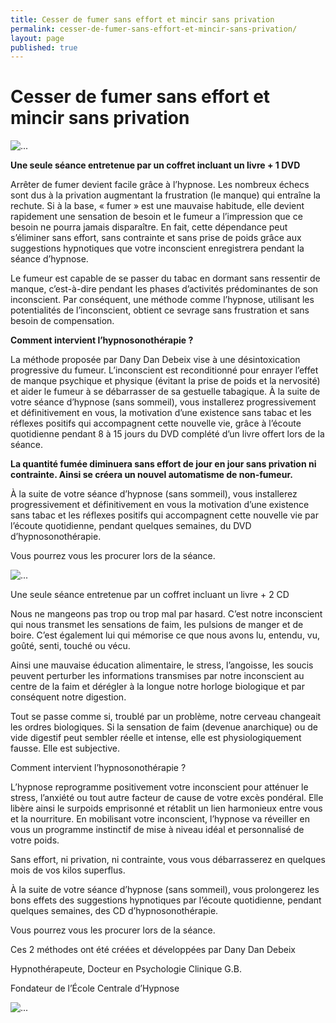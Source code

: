```yaml
---
title: Cesser de fumer sans effort et mincir sans privation
permalink: cesser-de-fumer-sans-effort-et-mincir-sans-privation/
layout: page
published: true
---
```


# Cesser de fumer sans effort et mincir sans privation

![...](../images/couverture-cesser-de-fumer.jpg)

**Une seule séance entretenue par un coffret incluant un livre + 1 DVD**

Arrêter de fumer devient facile grâce à l’hypnose. Les nombreux échecs sont dus à la privation augmentant la frustration (le manque) qui entraîne la rechute. Si à la base, « fumer » est une mauvaise habitude, elle devient rapidement une sensation de besoin et le fumeur a l’impression que ce besoin ne pourra jamais disparaître. En fait, cette dépendance peut s’éliminer sans effort, sans contrainte et sans prise de poids grâce aux suggestions hypnotiques que votre inconscient enregistrera pendant la séance d’hypnose.

Le fumeur est capable de se passer du tabac en dormant sans ressentir de manque, c’est-à-dire pendant les phases d’activités prédominantes de son inconscient. Par conséquent, une méthode comme l’hypnose, utilisant les potentialités de l’inconscient, obtient ce sevrage sans frustration et sans besoin de compensation.

**Comment intervient l’hypnosonothérapie ?**

La méthode proposée par Dany Dan Debeix vise à une désintoxication progressive du fumeur. L’inconscient est reconditionné pour enrayer l’effet de manque psychique et physique (évitant la prise de poids et la nervosité) et aider le fumeur à se débarrasser de sa gestuelle tabagique.  À la suite de votre séance d’hypnose (sans sommeil), vous installerez progressivement et définitivement en vous, la motivation d’une existence sans tabac et les réflexes positifs qui accompagnent cette nouvelle vie, grâce à l’écoute quotidienne pendant 8 à 15 jours du DVD complété d’un livre offert lors de la séance.

**La quantité fumée diminuera sans effort de jour en jour sans privation ni contrainte. Ainsi se créera un nouvel automatisme de non-fumeur.**

À la suite de votre séance d’hypnose (sans sommeil), vous installerez progressivement et définitivement en vous la motivation d’une existence sans tabac et les réflexes positifs qui accompagnent cette nouvelle vie par l’écoute quotidienne, pendant quelques semaines, du DVD d’hypnosonothérapie.

Vous pourrez vous les procurer lors de la séance.

![...](../images/couverture-mincir.jpg)

Une seule séance entretenue par un coffret incluant un livre + 2 CD

Nous ne mangeons pas trop ou trop mal par hasard. C’est notre inconscient qui nous transmet les sensations de faim, les pulsions de manger et de boire. C’est également lui qui mémorise ce que nous avons lu, entendu, vu, goûté, senti, touché ou vécu.

Ainsi une mauvaise éducation alimentaire, le stress, l’angoisse, les soucis peuvent perturber les informations transmises par notre inconscient au centre de la faim et dérégler à la longue notre horloge biologique et par conséquent notre digestion.

Tout se passe comme si, troublé par un problème, notre cerveau changeait les ordres biologiques. Si la sensation de faim (devenue anarchique) ou de vide digestif peut sembler réelle et intense, elle est physiologiquement fausse. Elle est subjective.

Comment intervient l’hypnosonothérapie ?

L’hypnose reprogramme positivement votre inconscient pour atténuer le stress, l’anxiété ou tout autre facteur de cause de votre excès pondéral. Elle libère ainsi le surpoids emprisonné et rétablit un lien harmonieux entre vous et la nourriture. En mobilisant votre inconscient, l’hypnose va réveiller en vous un programme instinctif de mise à niveau idéal et personnalisé de votre poids.

Sans effort, ni privation, ni contrainte, vous vous débarrasserez en quelques mois de vos kilos superflus.

À la suite de votre séance d’hypnose (sans sommeil), vous prolongerez les bons effets des suggestions hypnotiques par l’écoute quotidienne, pendant quelques semaines, des CD d’hypnosonothérapie.

Vous pourrez vous les procurer lors de la séance.

Ces 2 méthodes ont été créées et développées par Dany Dan Debeix

Hypnothérapeute, Docteur en Psychologie Clinique G.B.

Fondateur de l’École Centrale d’Hypnose

![...](../images/logo-ech-pyramide.jpg)

